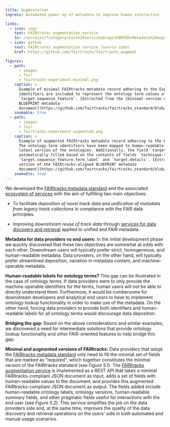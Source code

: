 ```yaml
---
title: Augmentation
ingress: Automated power-up of metadata to improve human interaction

links:
  - icon: cogs
    text: FAIRtracks augmentation service
    to: /services/?category=Core%20services&tags%5B0%5D=Metadata%20augmentation
  - icon: github
    text: FAIRtracks augmentation service (source code)
    href: https://github.com/fairtracks/fairtracks_augment

figures:
  - path:
      - images
      - fair
      - fairtracks-experiment-minimal.png
    caption: >
      Example of minimal FAIRtracks metadata record adhering to the Experiment schema.  Only the
      identifiers are included to represent the ontology term values of the fields `technique` and
      `target.sequence_feature`. [Extracted from the [minimal version of the FAIRtracks-aligned
      BLUEPRINT metadata
      document](https://github.com/fairtracks/fairtracks_standard/blob/master/json/blueprint/blueprint_minimal.json)]
    zoomable: true
  - path:
      - images
      - fair
      - fairtracks-experiment-augmented.png
    caption: >
      Example of augmented FAIRtracks metadata record adhering to the Experiment schema.  
      The ontology term identifiers have been mapped to human-readable labels according to the
      latest version of the ontologies. Additionally, the field `target.summary` have been
      automatically filled based on the contents of fields `technique.term_id`,
      `target.sequence_feature.term_label` and `target.details`. [Extracted from the [augmented
      version of the FAIRtracks-aligned BLUEPRINT metadata
      document](https://github.com/fairtracks/fairtracks_standard/blob/master/json/blueprint/blueprint_augmented.json)]
    zoomable: true
---
```


<ui-fairtracks-content>

We developed the [FAIRtracks metadata standard](/standards/#standards-01-fairtracks) and the
associated [ecosystem of services](/services/) with the aim of fulfilling two main objectives:

- To facilitate _deposition of novel track data_ and _unification of metadata from legacy track
  collections_ in compliance with the FAIR data principles.

- Improving _downstream reuse of track data_ through
  [services for data discovery and retrieval](/tracks/#tracks-04-finding-tracks) applied to unified
  and FAIR metadata.

</ui-fairtracks-content>

**Metadata for data providers vs end users:** In the initial development phase we quickly discovered
that these two objectives are somewhat at odds with each other. Downstream users will typically
prefer strict, homogeneous, and human-readable metadata. Data providers, on the other hand, will
typically prefer streamlined deposition, variation in metadata content, and machine-operable
metadata.

**Human-readable labels for ontology terms?** This gap can be illustrated in the case of ontology
terms. If data providers were to only provide the machine-operable identifiers for the terms, human
users will not be able to directly understand them. Furthermore, it would be cumbersome for
downstream developers and analytical end users to have to implement ontology lookup functionality in
order to make use of the metadata. On the other hand, forcing data providers to provide both
identifiers and human-readable labels for all ontology terms would discourage data deposition.

**Bridging the gap:** Based on the above considerations and similar examples, we discovered a need
for intermediate solutions that provide ontology lookup functionality and other FAIR-oriented
features to help bridge this gap:

<ui-fairtracks-content>

**Minimal and augmented versions of FAIRtracks:** Data providers that adopt the
[FAIRtracks metadata standard](/standards/#standards-01-fairtracks) only need to fill the minimal
set of fields that are marked as "required", which together constitutes the minimal version of the
FAIRtracks standard (see _Figure 5.1_). The
[FAIRtracks augmentation service](/services/?tags%5B0%5D=Metadata%20augmentation) is implemented as
a REST API that takes a minimal FAIRtracks-compliant JSON document as input, adds a set of fields
with human-readable values to the document, and provides this augmented FAIRtracks-compliant JSON
document as output. The fields added include human-readable ontology labels, ontology versions,
human-readable summary fields, and other pragmatic fields useful for interactions with the end user
(see _Figure 5.2_). This service simplifies the job on the data providers side and, at the same
time, improves the quality of the data discovery and retrieval operations on the users' side in both
automated and manual usage scenarios.

</ui-fairtracks-content>
